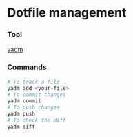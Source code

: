 # Dotfile management

### Tool

[yadm](https://yadm.io/)

### Commands

```Bash
# To track a file
yadm add <your-file>
# To commit changes
yadm commit
# To push changes
yadm push
# To check the diff
yadm diff
```

